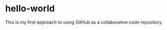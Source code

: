 hello-world
===========

This is my first approach to using GitHub as a collaborative code repository.

